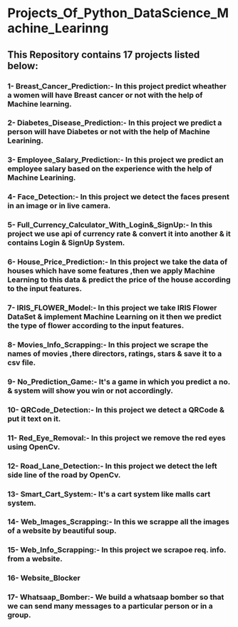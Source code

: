 # Projects_Of_Python_DataScience_Machine_Learinng

## This Repository contains 17 projects listed below:

### **1- Breast_Cancer_Prediction:-** In this project predict wheather a women will have **Breast cancer** or not with the help of Machine learning.

### **2- Diabetes_Disease_Prediction:-** In this project we predict a person will have **Diabetes** or not with the help of Machine Learining.

### **3- Employee_Salary_Prediction:-** In this project we predict an employee salary based on the experience with the help of Machine Learining.

### **4- Face_Detection:-** In this project we detect the faces present in an image or in live camera.

### **5- Full_Currency_Calculator_With_Login&_SignUp:-** In this project we use api of currency rate & convert it into another & it contains Login & SignUp System.

### **6- House_Price_Prediction:-** In this project we take the data of houses which have some features ,then we apply Machine Learning to this data & predict the price of the house according to the input features.

### **7- IRIS_FLOWER_Model:-** In this project we take IRIS Flower DataSet & implement Machine Learning on it then we predict the type of flower according to the input features.

### **8- Movies_Info_Scrapping:-** In this project we scrape the names of movies ,there directors, ratings, stars & save it to a csv file.

### **9- No_Prediction_Game:-** It's a game in which you predict a no. & system will show you win or not accordingly.

### **10- QRCode_Detection:-** In this project we detect a QRCode & put it text on it.

### **11- Red_Eye_Removal:-** In this project we remove the red eyes using OpenCv.

### **12- Road_Lane_Detection:-** In this project we detect the left side line of the road by OpenCv.

### **13- Smart_Cart_System:-** It's a cart system like malls cart system.

### **14- Web_Images_Scrapping:-** In this we scrappe all the images of a website by beautiful soup.

### **15- Web_Info_Scrapping:-** In this project we scrapoe req. info. from a website.

### **16- Website_Blocker**

### **17- Whatsaap_Bomber:-** We build a whatsaap bomber so that we can send many messages to a particular person or in a group.
